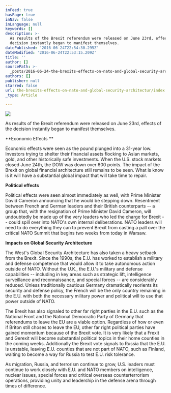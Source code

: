 ```yaml
---
inFeed: true
hasPage: true
inNav: false
inLanguage: null
keywords: []
description: >-
  As results of the Brexit referendum were released on June 23rd, effects of the
  decision instantly began to manifest themselves.
datePublished: '2016-06-24T22:54:30.295Z'
dateModified: '2016-06-24T22:53:15.209Z'
title: ''
author: []
sourcePath: >-
  _posts/2016-06-24-the-brexits-effects-on-nato-and-global-security-architectur.md
authors: []
publisher: null
starred: false
url: the-brexits-effects-on-nato-and-global-security-architectur/index.html
_type: Article

---
```

![](https://the-grid-user-content.s3-us-west-2.amazonaws.com/a9403f19-7aea-42a4-9a96-4a7a4bdcf770.jpg)

As results of the Brexit referendum were released on June 23rd, effects of the decision instantly began to manifest themselves.

**Economic Effects **

Economic effects were seen as the pound plunged into a 31-year low. Investors trying to shelter their financial assets flocking to Asian markets, gold, and other historically safe investments. When the U.S. stock markets closed June 24th, the DOW was down over 600 points. The impact of the Brexit on global financial architecture still remains to be seen. What is know is it will have a substantial global impact that will take time to repair. 

**Political effects**

Political effects were seen almost immediately as well, with Prime Minister David Cameron announcing that he would be stepping down. Resentment between French and German leaders and their British counterparts -- a group that, with the resignation of Prime Minister David Cameron, will undoubtedly be made up of the very leaders who led the charge for Brexit -- could spill over into NATO's own internal deliberations. NATO leaders will need to do everything they can to prevent Brexit from casting a pall over the critical NATO Summit that begins two weeks from today in Warsaw.

**Impacts on Global Security Architecture**

The West's Global Security Architecture has also taken a heavy setback from the Brexit. Since the 1990s, the E.U. has worked to establish a military and defense competence that would allow it to take autonomous action outside of NATO. Without the U.K., the E.U.'s military and defense capabilities -- including in key areas such as strategic lift, intelligence surveillance and reconnaissance, and special forces -- are considerably reduced. Unless traditionally cautious Germany dramatically reorients its security and defense policy, the French will be the only country remaining in the E.U. with both the necessary military power and political will to use that power outside of NATO.

The Brexit has also signaled to other far right parties in the E.U. such as the National Front and the National Democratic Party of Germany that referendums to leave the EU are a viable option. Regardless of how or even if Briton still choses to leave the EU, other far right political parties have gained momentum because of the Brexit vote. It is very likely that a Frexit and Gerexit will become substantial political topics in their home counties in the coming weeks. Additionally the Brexit vote signals to Russia that the E.U. is unstable, leaving E.U. counties that are not part of NATO, such as Finland, waiting to become a way for Russia to test E.U. risk tolerance.

As migration, Russia, and terrorism continue to grow, U.S. leaders must continue to work closely with E.U. and NATO members on intelligence, nuclear issues, special forces and critical overseas counterterrorism operations, providing unity and leadership in the defense arena through times of difference.